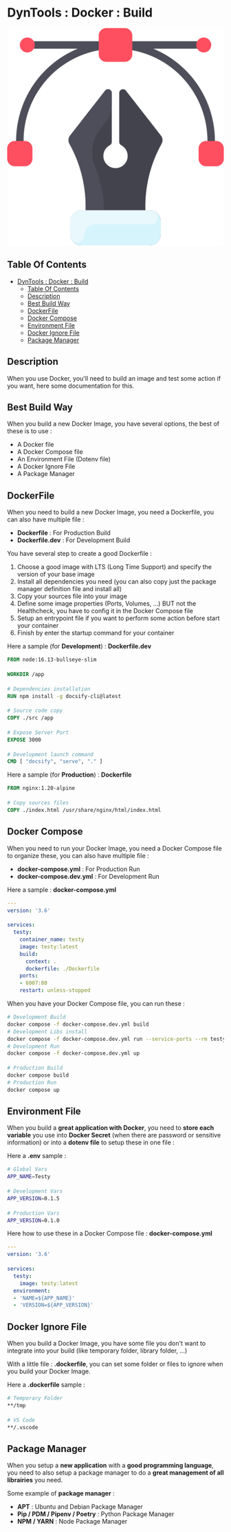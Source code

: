 # DynTools : Docker : Build

![Icon](../../icon.png)

## Table Of Contents

- [DynTools : Docker : Build](#dyntools--docker--build)
  - [Table Of Contents](#table-of-contents)
  - [Description](#description)
  - [Best Build Way](#best-build-way)
  - [DockerFile](#dockerfile)
  - [Docker Compose](#docker-compose)
  - [Environment File](#environment-file)
  - [Docker Ignore File](#docker-ignore-file)
  - [Package Manager](#package-manager)

## Description

When you use Docker, you'll need to build an image and test some action if you want, here some documentation for this.

## Best Build Way

When you build a new Docker Image, you have several options, the best of these is to use :

- A Docker file
- A Docker Compose file
- An Environment File (Dotenv file)
- A Docker Ignore File
- A Package Manager

## DockerFile

When you need to build a new Docker Image, you need a Dockerfile, you can also have multiple file :

- **Dockerfile** : For Production Build
- **Dockerfile.dev** : For Development Build

You have several step to create a good Dockerfile :

1) Choose a good image with LTS (Long Time Support) and specify the version of your base image
2) Install all dependencies you need (you can also copy just the package manager definition file and install all)
3) Copy your sources file into your image
4) Define some image properties (Ports, Volumes, ...) BUT not the Healthcheck, you have to config it in the Docker Compose file
5) Setup an entrypoint file if you want to perform some action before start your container
6) Finish by enter the startup command for your container

Here a sample (for **Development**) : **Dockerfile.dev**

```Dockerfile
FROM node:16.13-bullseye-slim

WORKDIR /app

# Dependencies installation
RUN npm install -g docsify-cli@latest

# Source code copy
COPY ./src /app

# Expose Server Port
EXPOSE 3000

# Development launch command
CMD [ "docsify", "serve", "." ]
```

Here a sample (for **Production**) : **Dockerfile**

```Dockerfile
FROM nginx:1.20-alpine

# Copy sources files
COPY ./index.html /usr/share/nginx/html/index.html
```

## Docker Compose

When you need to run your Docker Image, you need a Docker Compose file to organize these, you can also have multiple file :

- **docker-compose.yml** : For Production Run
- **docker-compose.dev.yml** : For Development Run

Here a sample : **docker-compose.yml**

```yaml
---
version: '3.6'

services:
  testy:
    container_name: testy
    image: testy:latest
    build:
      context: .
      dockerfile: ./Dockerfile
    ports:
    - 6007:80
    restart: unless-stopped

```

When you have your Docker Compose file, you can run these :

```bash
# Development Build
docker compose -f docker-compose.dev.yml build
# Development Libs install
docker compose -f docker-compose.dev.yml run --service-ports --rm testy npm install
# Development Run
docker compose -f docker-compose.dev.yml up

# Production Build
docker compose build
# Production Run
docker compose up
```

## Environment File

When you build a **great application with Docker**, you need to **store each variable** you use into **Docker Secret** (when there are password or sensitive information) or into a **dotenv file** to setup these in one file :

Here a **.env** sample :

```bash
# Global Vars
APP_NAME=Testy

# Development Vars
APP_VERSION=0.1.5

# Production Vars
APP_VERSION=0.1.0
```

Here how to use these in a Docker Compose file : **docker-compose.yml**

```yaml
---
version: '3.6'

services:
  testy:
    image: testy:latest
  environment:
  - 'NAME=${APP_NAME}'
  - 'VERSION=${APP_VERSION}'
```

## Docker Ignore File

When you build a Docker Image, you have some file you don't want to integrate into your build (like temporary folder, library folder, ...)

With a little file : **.dockerfile**, you can set some folder or files to ignore when you build your Docker Image.

Here a **.dockerfile** sample :

```bash
# Temporary Folder
**/tmp

# VS Code
**/.vscode
```

## Package Manager

When you setup a **new application** with a **good programming language**, you need to also setup a package manager to do a **great management of all librairies** you need.

Some example of **package manager** :

- **APT** : Ubuntu and Debian Package Manager
- **Pip / PDM / Pipenv / Poetry** : Python Package Manager
- **NPM / YARN** : Node Package Manager

